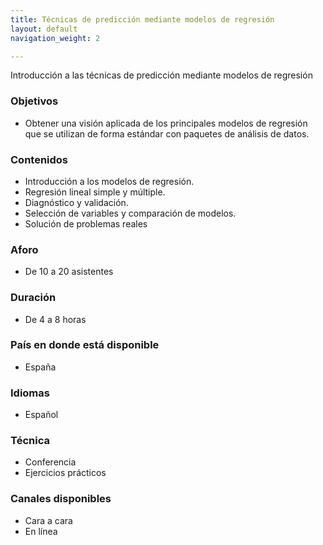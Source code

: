 ```yaml
---
title: Técnicas de predicción mediante modelos de regresión
layout: default
navigation_weight: 2

---
```


Introducción a las técnicas de predicción mediante modelos de regresión



### Objetivos
-  Obtener una visión aplicada de los principales modelos de regresión que se utilizan de forma estándar con paquetes de análisis de datos.

### Contenidos
- Introducción a los modelos de regresión.
- Regresión lineal simple y múltiple.
- Diagnóstico y validación.
- Selección de variables y comparación de modelos.
- Solución de problemas reales

### Aforo
- De 10 a 20 asistentes

### Duración
- De 4 a 8 horas

### País en donde está disponible
- España

### Idiomas
- Español

### Técnica
- Conferencia
- Ejercicios prácticos

### Canales disponibles
- Cara a cara
- En línea


